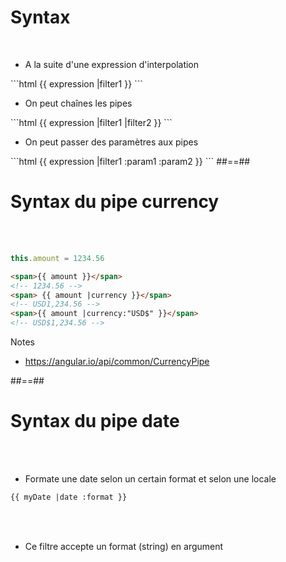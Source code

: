 <!-- .slide: class="sfeir-basic-slide with-code" -->
# Syntax
<br>
<ul>
    <li>A la suite d'une expression d'interpolation</li>
</ul>
```html
<span> {{ expression |filter1 }}</span>
```
<!-- .element: class="big-code" -->
<br>
<ul>
    <li>On peut chaînes les pipes</li>
</ul>
```html
<span> {{ expression |filter1 |filter2 }}</span>
```
<!-- .element: class="big-code" -->
<br>
<ul>
    <li>On peut passer des paramètres aux pipes</li>
</ul>
```html
<span>{{ expression |filter1 :param1 :param2 }}</span>
```
<!-- .element: class="big-code" -->
##==##

<!-- .slide: class="sfeir-basic-slide with-code" -->
# Syntax du pipe currency
<br><br>
```typescript
this.amount = 1234.56
```
<!-- .element: class="big-code" -->
```html
<span>{{ amount }}</span>
<!-- 1234.56 -->
<span> {{ amount |currency }}</span>
<!-- USD1,234.56 -->
<span>{{ amount |currency:"USD$" }}</span>
<!-- USD$1,234.56 -->
```
<!-- .element: class="big-code" -->
Notes
- https://angular.io/api/common/CurrencyPipe

##==##

<!-- .slide: class="sfeir-basic-slide with-code" -->
# Syntax du pipe date
<br><br>
- Formate une date selon un certain format et selon une locale
```html
{{ myDate |date :format }}
```
<!-- .element: class="big-code" -->
<br><br>
- Ce filtre accepte un format (string) en argument
